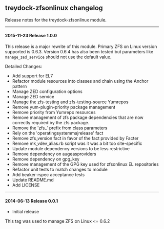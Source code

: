 ## treydock-zfsonlinux changelog

Release notes for the treydock-zfsonlinux module.

------------------------------------------

#### 2015-11-23 Release 1.0.0

This release is a major rewrite of this module.  Primary ZFS on Linux version supported is 0.6.3.  Version 0.6.4 has also been tested but parameters like `manage_zed_service` should not use the default value.

Detailed Changes:

* Add support for EL7
* Refactor module resources into classes and chain using the Anchor pattern
* Manage ZED configuration options
* Manage ZED service
* Manage the zfs-testing and zfs-testing-source Yumrepos
* Remove yum-plugin-priority package management
* Remove priority from Yumrepo resources
* Remove management of zfs package dependencies that are now correctly required by the zfs package.
* Remove the 'zfs_' prefix from class parameters
* Rely on the 'operatingsystemmajrelease' fact
* Remove zfs_version fact in favor of the fact provided by Facter
* Remove mk\_vdev\_alias.rb script was it was a bit too site-specific
* Update module dependency versions to be less restrictive
* Remove dependency on augeasproviders
* Remove dependency on gpg_key
* Remove management of the GPG key used for zfsonlinux EL repositories
* Refactor unit tests to match changes to module
* Add beaker-rspec acceptance tests
* Update README.md
* Add LICENSE


------------------------------------------

#### 2014-06-13 Release 0.0.1

* Initial release

This tag was used to manage ZFS on Linux <= 0.6.2
